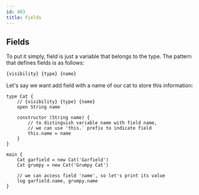 ```yaml
---
id: 403
title: Fields
---
```


## Fields
To put it simply, field is just a variable that belongs to the type. 
The pattern that defines fields is as follows:

```xml
{visibility} {type} {name}
```

Let's say we want add field with a name of our cat to store this information:

```panda
type Cat {
    // {visibility} {type} {name}
    open String name

    constructor (String name) {
        // to distinguish variable name with field name, 
        // we can use 'this.` prefix to indicate field
        this.name = name
    }
}

main {
    Cat garfield = new Cat('Garfield')
    Cat grumpy = new Cat('Grumpy Cat')

    // we can access field 'name', so let's print its value
    log garfield.name, grumpy.name
}
```

